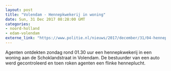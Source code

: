 ```yaml
---
layout: post
title: "Volendam - Hennepkwekerij in woning"
date: Sun, 31 Dec 2017 08:28:00 GMT
categories: 
- noord-holland 
- edam-volendam 
externe_link: "https://www.politie.nl/nieuws/2017/december/31/04-hennepkwekerij-in-woning.html"
---
```


Agenten ontdekten zondag rond 01.30 uur een hennepkwekerij in een woning aan de Schoklandstraat in Volendam. De bestuurder van een auto werd gecontroleerd en toen roken agenten een flinke henneplucht.
